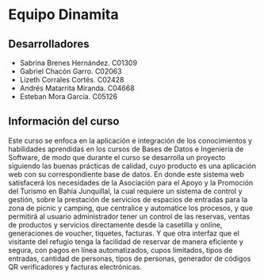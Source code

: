 # Equipo Dinamita
## Desarrolladores
- Sabrina Brenes Hernández. C01309
- Gabriel Chacón Garro. C02063
- Lizeth Corrales Cortés. C02428
- Andrés Matarrita Miranda. C04668
- Esteban Mora García. C05126

## Información del curso
Este curso se enfoca en la aplicación e integración de los conocimientos y habilidades aprendidas en los cursos de Bases de Datos e Ingeniería de Software, de modo que durante el curso se desarrolla un proyecto siguiendo las buenas prácticas de calidad, cuyo producto es una aplicación web con su correspondiente base de datos. En donde este sistema web satisfacerá los necesidades de la Asociación para el Apoyo y la Promoción del Turismo en Bahía Junquillal, la cual requiere un sistema de control y gestión, sobre la prestación de servicios de espacios de entradas para la zona de picnic y camping, que centralice y automatice los procesos, y que permitirá al usuario administrador tener un control de las reservas, ventas de productos y servicios directamente desde la casetilla y online, generaciones de voucher, tiquetes, facturas. Y que otra interfaz que el visitante del refugio tenga la facilidad de reservar de manera eficiente y segura, con pagos en línea automatizados, cupos limitados, tipos de
entradas, cantidad de personas, tipos de personas, generador de códigos QR verificadores y facturas electrónicas.
